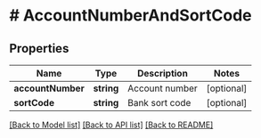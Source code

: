 # # AccountNumberAndSortCode

## Properties

Name | Type | Description | Notes
------------ | ------------- | ------------- | -------------
**accountNumber** | **string** | Account number | [optional] 
**sortCode** | **string** | Bank sort code | [optional] 

[[Back to Model list]](../../README.md#documentation-for-models) [[Back to API list]](../../README.md#documentation-for-api-endpoints) [[Back to README]](../../README.md)


